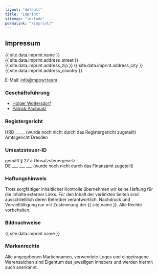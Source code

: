 ```yaml
---
layout: "default"
title: "Imprint"
sitemap: "include"
permalink: "/imprint/"
---
```


## Impressum

{{ site.data.imprint.name }}  
{{ site.data.imprint.address_street }}  
{{ site.data.imprint.address_zip }} {{ site.data.imprint.address_city }}  
{{ site.data.imprint.address_country }}

E-Mail: [info@mpowr.team](mailto:info@mpowr.team)

### Geschäftsführung

* [Holger Woltersdorf](https://www.linkedin.com/in/holger-woltersdorf/)
* [Patrick Pächnatz](https://www.linkedin.com/in/patrick-paechnatz/)

### Registergericht

HRB _____  (wurde noch nicht durch das Registergericht zugeteilt)  
Amtsgericht Dresden

### Umsatzsteuer-ID

gemäß § 27 a Umsatzsteuergesetz  
DE ___ ___ ___ (wurde noch nicht durch das Finanzamt zugeteilt)

### Haftungshinweis

Trotz sorgfältiger inhaltlicher Kontrolle übernehmen wir keine Haftung für die Inhalte externer Links. 
Für den Inhalt der verlinkten Seiten sind ausschließlich deren Betreiber verantwortlich. 
Nachdruck und Vervielfältigung nur mit Zustimmung der {{ site.name }}. Alle Rechte vorbehalten.

### Bildnachweise

{{ site.data.imprint.name }}

### Markenrechte

Alle angegebenen Markennamen, verwendete Logos und eingetragene Warenzeichen sind Eigentum des jeweiligen Inhabers 
und werden hiermit auch anerkannt.